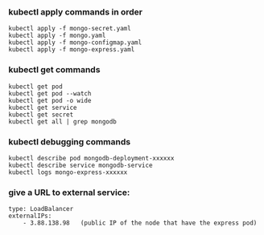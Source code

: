 ### kubectl apply commands in order

    kubectl apply -f mongo-secret.yaml
    kubectl apply -f mongo.yaml
    kubectl apply -f mongo-configmap.yaml
    kubectl apply -f mongo-express.yaml

### kubectl get commands

    kubectl get pod
    kubectl get pod --watch
    kubectl get pod -o wide
    kubectl get service
    kubectl get secret
    kubectl get all | grep mongodb

### kubectl debugging commands

    kubectl describe pod mongodb-deployment-xxxxxx
    kubectl describe service mongodb-service
    kubectl logs mongo-express-xxxxxx

### give a URL to external service:
    
    type: LoadBalancer
    externalIPs:
        - 3.88.138.98   (public IP of the node that have the express pod)
